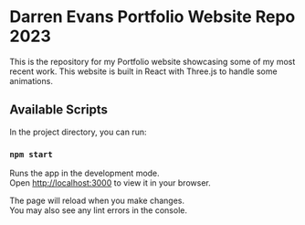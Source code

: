 # Darren Evans Portfolio Website Repo 2023
This is the repository for my Portfolio website showcasing some of my most recent work. 
This website is built in React with Three.js to handle some animations.

## Available Scripts

In the project directory, you can run:

### `npm start`

Runs the app in the development mode.\
Open [http://localhost:3000](http://localhost:3000) to view it in your browser.

The page will reload when you make changes.\
You may also see any lint errors in the console.

